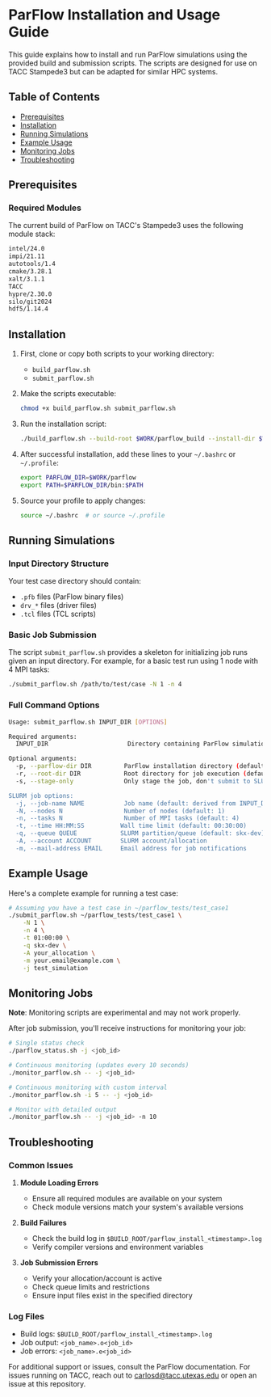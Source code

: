 # ParFlow Installation and Usage Guide

This guide explains how to install and run ParFlow simulations using the provided build and submission scripts. The scripts are designed for use on TACC Stampede3 but can be adapted for similar HPC systems.

## Table of Contents
- [Prerequisites](#prerequisites)
- [Installation](#installation)
- [Running Simulations](#running-simulations)
- [Example Usage](#example-usage)
- [Monitoring Jobs](#monitoring-jobs)
- [Troubleshooting](#troubleshooting)

## Prerequisites

### Required Modules

The current build of ParFlow on TACC's Stampede3 uses the following module stack:

```bash
intel/24.0
impi/21.11
autotools/1.4
cmake/3.28.1
xalt/3.1.1
TACC
hypre/2.30.0
silo/git2024
hdf5/1.14.4
```

## Installation

1. First, clone or copy both scripts to your working directory:
   - `build_parflow.sh`
   - `submit_parflow.sh`

2. Make the scripts executable:
   ```bash
   chmod +x build_parflow.sh submit_parflow.sh
   ```

3. Run the installation script:
   ```bash
   ./build_parflow.sh --build-root $WORK/parflow_build --install-dir $WORK/parflow
   ```

4. After successful installation, add these lines to your `~/.bashrc` or `~/.profile`:
   ```bash
   export PARFLOW_DIR=$WORK/parflow
   export PATH=$PARFLOW_DIR/bin:$PATH
   ```

5. Source your profile to apply changes:
   ```bash
   source ~/.bashrc  # or source ~/.profile
   ```

## Running Simulations

### Input Directory Structure
Your test case directory should contain:
- `.pfb` files (ParFlow binary files)
- `drv_*` files (driver files)
- `.tcl` files (TCL scripts)

### Basic Job Submission

The script `submit_parflow.sh` provides a skeleton for initializing job runs given an input directory.
For example, for a basic test run using 1 node with 4 MPI tasks:

```bash
./submit_parflow.sh /path/to/test/case -N 1 -n 4
```

### Full Command Options
```bash
Usage: submit_parflow.sh INPUT_DIR [OPTIONS]

Required arguments:
  INPUT_DIR                      Directory containing ParFlow simulation input files

Optional arguments:
  -p, --parflow-dir DIR         ParFlow installation directory (default: $HOME/parflow)
  -r, --root-dir DIR            Root directory for job execution (default: $SCRATCH)
  -s, --stage-only              Only stage the job, don't submit to SLURM

SLURM job options:
  -j, --job-name NAME           Job name (default: derived from INPUT_DIR)
  -N, --nodes N                 Number of nodes (default: 1)
  -n, --tasks N                 Number of MPI tasks (default: 4)
  -t, --time HH:MM:SS          Wall time limit (default: 00:30:00)
  -q, --queue QUEUE            SLURM partition/queue (default: skx-dev)
  -A, --account ACCOUNT        SLURM account/allocation
  -m, --mail-address EMAIL     Email address for job notifications
```

## Example Usage

Here's a complete example for running a test case:

```bash
# Assuming you have a test case in ~/parflow_tests/test_case1
./submit_parflow.sh ~/parflow_tests/test_case1 \
    -N 1 \
    -n 4 \
    -t 01:00:00 \
    -q skx-dev \
    -A your_allocation \
    -m your.email@example.com \
    -j test_simulation
```

## Monitoring Jobs

**Note**: Monitoring scripts are experimental and may not work properly.

After job submission, you'll receive instructions for monitoring your job:

```bash
# Single status check
./parflow_status.sh -j <job_id>

# Continuous monitoring (updates every 10 seconds)
./monitor_parflow.sh -- -j <job_id>

# Continuous monitoring with custom interval
./monitor_parflow.sh -i 5 -- -j <job_id>

# Monitor with detailed output
./monitor_parflow.sh -- -j <job_id> -n 10
```

## Troubleshooting

### Common Issues

1. **Module Loading Errors**
   - Ensure all required modules are available on your system
   - Check module versions match your system's available versions

2. **Build Failures**
   - Check the build log in `$BUILD_ROOT/parflow_install_<timestamp>.log`
   - Verify compiler versions and environment variables

3. **Job Submission Errors**
   - Verify your allocation/account is active
   - Check queue limits and restrictions
   - Ensure input files exist in the specified directory

### Log Files
- Build logs: `$BUILD_ROOT/parflow_install_<timestamp>.log`
- Job output: `<job_name>.o<job_id>`
- Job errors: `<job_name>.e<job_id>`

For additional support or issues, consult the ParFlow documentation. For issues running on TACC, reach out to carlosd@tacc.utexas.edu or open an issue at this repository.
